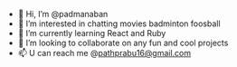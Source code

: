 - 👋 Hi, I’m @padmanaban
- 👀 I’m interested in chatting movies badminton foosball
- 🌱 I’m currently learning React and Ruby
- 💞️ I’m looking to collaborate on any fun and cool projects
- 📫 U can reach me @pathprabu16@gmail.com

<!---
pathprabu/pathprabu is a ✨ special ✨ repository because its `README.md` (this file) appears on your GitHub profile.
You can click the Preview link to take a look at your changes.
--->
